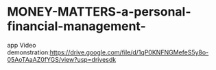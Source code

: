 # MONEY-MATTERS-a-personal-financial-management-
app
Video demonstration:https://drive.google.com/file/d/1qP0KNFNGMefeS5y8o-05AoTAaAZ0fYGS/view?usp=drivesdk
